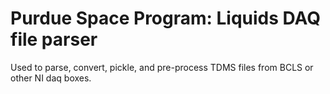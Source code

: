 # Purdue Space Program: Liquids DAQ file parser

Used to parse, convert, pickle, and pre-process TDMS files from BCLS or other NI daq boxes.
